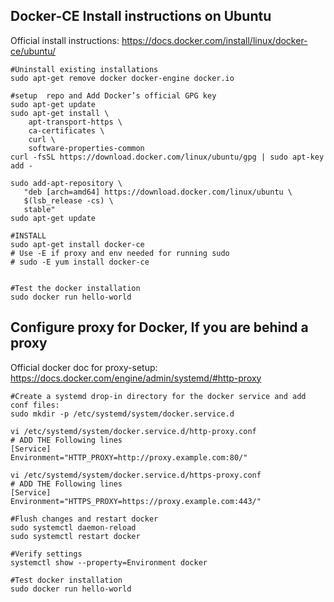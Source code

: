 
Docker-CE Install instructions on Ubuntu
------

Official install instructions: https://docs.docker.com/install/linux/docker-ce/ubuntu/

```
#Uninstall existing installations
sudo apt-get remove docker docker-engine docker.io

#setup  repo and Add Docker’s official GPG key
sudo apt-get update
sudo apt-get install \
    apt-transport-https \
    ca-certificates \
    curl \
    software-properties-common
curl -fsSL https://download.docker.com/linux/ubuntu/gpg | sudo apt-key add -   

sudo add-apt-repository \
   "deb [arch=amd64] https://download.docker.com/linux/ubuntu \
   $(lsb_release -cs) \
   stable"
sudo apt-get update

#INSTALL
sudo apt-get install docker-ce
# Use -E if proxy and env needed for running sudo 
# sudo -E yum install docker-ce


#Test the docker installation
sudo docker run hello-world
```

Configure proxy for Docker, If you are behind a proxy
------
Official docker doc for proxy-setup: https://docs.docker.com/engine/admin/systemd/#http-proxy

```
#Create a systemd drop-in directory for the docker service and add conf files:
sudo mkdir -p /etc/systemd/system/docker.service.d

vi /etc/systemd/system/docker.service.d/http-proxy.conf
# ADD THE Following lines
[Service]
Environment="HTTP_PROXY=http://proxy.example.com:80/"

vi /etc/systemd/system/docker.service.d/https-proxy.conf
# ADD THE Following lines
[Service]
Environment="HTTPS_PROXY=https://proxy.example.com:443/"

#Flush changes and restart docker
sudo systemctl daemon-reload
sudo systemctl restart docker

#Verify settings
systemctl show --property=Environment docker

#Test docker installation
sudo docker run hello-world
```
